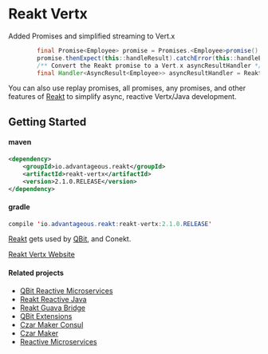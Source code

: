 # Reakt Vertx
Added Promises and simplified streaming to Vert.x

```java
        final Promise<Employee> promise = Promises.<Employee>promise();
        promise.thenExpect(this::handleResult).catchError(this::handleError);
        /** Convert the Reakt promise to a Vert.x asyncResultHandler */
        final Handler<AsyncResult<Employee>> asyncResultHandler = ReaktVertx.convertPromise(promise);
```


You can also use replay promises, all promises, any promises, and other
features of [Reakt](http://advantageous.github.io/reakt) to simplify async, reactive Vertx/Java development.


## Getting Started
#### maven
```xml
<dependency>
    <groupId>io.advantageous.reakt</groupId>
    <artifactId>reakt-vertx</artifactId>
    <version>2.1.0.RELEASE</version>
</dependency>
```

#### gradle
```java
compile 'io.advantageous.reakt:reakt-vertx:2.1.0.RELEASE'
```

[Reakt](http://advantageous.github.io/reakt) gets used by [QBit](http://advantageous.github.io/qbit/), and Conekt.

[Reakt Vertx Website](http://advantageous.github.io/reakt-vertx)

#### Related projects
* [QBit Reactive Microservices](http://advantageous.github.io/qbit/)
* [Reakt Reactive Java](http://advantageous.github.io/reakt)
* [Reakt Guava Bridge](http://advantageous.github.io/reakt-guava/)
* [QBit Extensions](https://github.com/advantageous/qbit-extensions)
* [Czar Maker Consul](http://advantageous.github.io/czar-maker-consul/)
* [Czar Maker](http://advantageous.github.io/czar-maker/)
* [Reactive Microservices](http://www.mammatustech.com/reactive-microservices)
